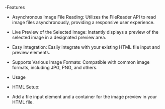-Features

- Asynchronous Image File Reading: Utilizes the FileReader API to read image files asynchronously, providing a responsive user experience.
- Live Preview of the Selected Image: Instantly displays a preview of the selected image in a designated preview area.
- Easy Integration: Easily integrate with your existing HTML file input and preview elements.
- Supports Various Image Formats: Compatible with common image formats, including JPG, PNG, and others.

- Usage
- HTML Setup:
- Add a file input element and a container for the image preview in your HTML file.

<!--
<input type="file" id="fileInput" />
<div id="preview"></div>
 -->

